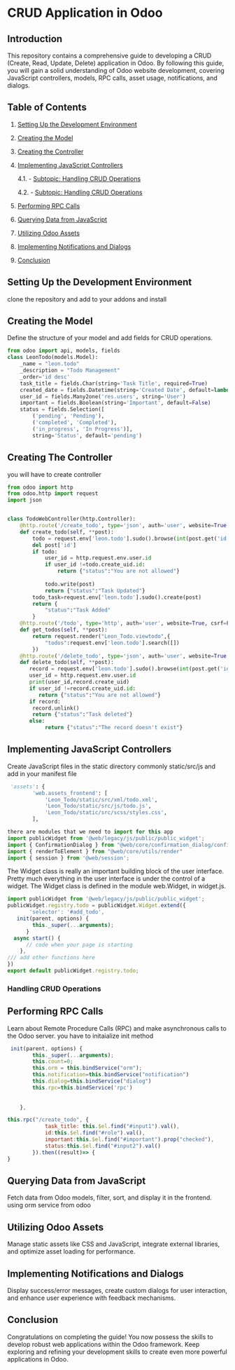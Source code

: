 # CRUD Application in Odoo

## Introduction

This repository contains a comprehensive guide to developing a CRUD (Create, Read, Update, Delete) application in Odoo. By following this guide, you will gain a solid understanding of Odoo website development, covering JavaScript controllers, models, RPC calls, asset usage, notifications, and dialogs.

## Table of Contents

1. [Setting Up the Development Environment](#setting-up-the-development-environment)
2. [Creating the Model](#creating-the-model)
3. [Creating the Controller](#creating-the-controller)
4. [Implementing JavaScript Controllers](#implementing-javascript-controllers)
   
   4.1. - [Subtopic: Handling CRUD Operations](#subtopic-handling-crud-operations)

   4.2. - [Subtopic: Handling CRUD Operations](#subtopic-handling-crud-operations)

6. [Performing RPC Calls](#performing-rpc-calls)
7. [Querying Data from JavaScript](#querying-data-from-javascript)
8. [Utilizing Odoo Assets](#utilizing-odoo-assets)
9. [Implementing Notifications and Dialogs](#implementing-notifications-and-dialogs)
10. [Conclusion](#conclusion)

## Setting Up the Development Environment

clone the repository and add to your addons and install
## Creating the Model
Define the structure of your model and add fields for CRUD operations.
```python
from odoo import api, models, fields
class LeonTodo(models.Model):
    _name = "leon.todo"
    _description = "Todo Management"
    _order='id desc'
    task_title = fields.Char(string='Task Title', required=True)
    created_date = fields.Datetime(string='Created Date', default=lambda self: fields.Datetime.now())
    user_id = fields.Many2one('res.users', string='User')
    important = fields.Boolean(string='Important', default=False)
    status = fields.Selection([
        ('pending', 'Pending'),
        ('completed', 'Completed'),
        ('in_progress', 'In Progress')],
        string='Status', default='pending')
```
## Creating The Controller
you will have to create controller
```python
from odoo import http
from odoo.http import request
import json


class TodoWebController(http.Controller):
    @http.route('/create_todo', type='json', auth='user', website=True, csrf=False)
    def create_todo(self, **post):
        todo = request.env['leon.todo'].sudo().browse(int(post.get('id')))
        del post['id']
        if todo:
            user_id = http.request.env.user.id
            if user_id !=todo.create_uid.id:
                return {"status":"You are not allowed"}
               
            todo.write(post)
            return {"status":"Task Updated"}
        todo_task=request.env['leon.todo'].sudo().create(post)
        return {
            "status":"Task Added"
        }
    @http.route('/todo', type='http', auth='user', website=True, csrf=False)
    def get_todos(self, **post):
        return request.render("Leon_Todo.viewtodo",{
            "todos":request.env['leon.todo'].search([])
        })
    @http.route('/delete_todo', type='json', auth='user', website=True, csrf=False)
    def delete_todo(self, **post):
       record = request.env['leon.todo'].sudo().browse(int(post.get('id')))
       user_id = http.request.env.user.id
       print(user_id,record.create_uid)
       if user_id !=record.create_uid.id:
          return {"status":"You are not allowed"}
       if record:
        record.unlink()
        return {"status":"Task deleted"}
       else:
            return {"status":"The record doesn't exist"}
   ```
## Implementing JavaScript Controllers

Create JavaScript files in the static directory commonly static/src/js and add in your manifest file
```python
 'assets': {
        'web.assets_frontend': [
            'Leon_Todo/static/src/xml/todo.xml',
            'Leon_Todo/static/src/js/todo.js',
            'Leon_Todo/static/src/scss/styles.css',
        ],
```
```js
there are modules that we need to import for this app
import publicWidget from '@web/legacy/js/public/public_widget';
import { ConfirmationDialog } from "@web/core/confirmation_dialog/confirmation_dialog";
import { renderToElement } from "@web/core/utils/render"
import { session } from '@web/session';
```

The Widget class is really an important building block of the user interface. Pretty much everything in the user interface is under the control of a widget. The Widget class is defined in the module web.Widget, in widget.js.
```js
import publicWidget from '@web/legacy/js/public/public_widget';
publicWidget.registry.todo = publicWidget.Widget.extend({
       'selector': '#add_todo',
   init(parent, options) {
        this._super(...arguments);
      }
  async start() {
      // code when your page is starting
    },
/// add other functions here
})
export default publicWidget.registry.todo;
```
### Handling CRUD Operations

## Performing RPC Calls

Learn about Remote Procedure Calls (RPC) and make asynchronous calls to the Odoo server.
you have to initaialize init method
```js
 init(parent, options) {
        this._super(...arguments);
        this.count=0;
        this.orm = this.bindService("orm");
        this.notification=this.bindService("notification")
        this.dialog=this.bindService("dialog")
        this.rpc=this.bindService('rpc')
        
        
    },
```
```js
this.rpc("/create_todo", {
            task_title: this.$el.find("#input1").val(),
            id:this.$el.find("#role").val(),
            important:this.$el.find("#important").prop("checked"),
            status:this.$el.find("#input2").val()
        }).then((result)=> {
}
```

## Querying Data from JavaScript

Fetch data from Odoo models, filter, sort, and display it in the frontend. using orm service from odoo

## Utilizing Odoo Assets

Manage static assets like CSS and JavaScript, integrate external libraries, and optimize asset loading for performance.

## Implementing Notifications and Dialogs

Display success/error messages, create custom dialogs for user interaction, and enhance user experience with feedback mechanisms.

## Conclusion

Congratulations on completing the guide! You now possess the skills to develop robust web applications within the Odoo framework. Keep exploring and refining your development skills to create even more powerful applications in Odoo.
